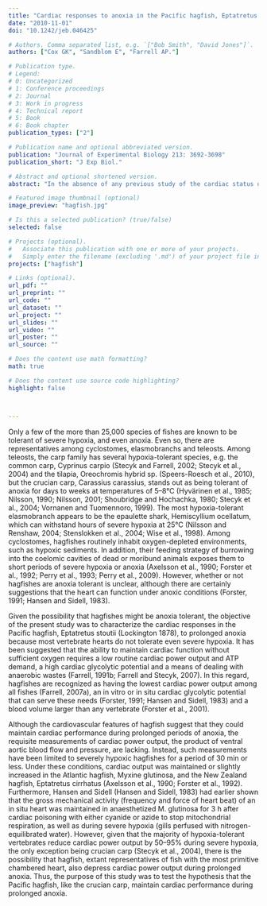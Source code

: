 ```yaml
---
title: "Cardiac responses to anoxia in the Pacific hagfish, Eptatretus stoutii."
date: "2010-11-01"
doi: "10.1242/jeb.046425"

# Authors. Comma separated list, e.g. `["Bob Smith", "David Jones"]`.
authors: ["Cox GK", "Sandblom E", "Farrell AP."]

# Publication type.
# Legend:
# 0: Uncategorized
# 1: Conference proceedings
# 2: Journal
# 3: Work in progress
# 4: Technical report
# 5: Book
# 6: Book chapter
publication_types: ["2"]

# Publication name and optional abbreviated version.
publication: "Journal of Experimental Biology 213: 3692-3698"
publication_short: "J Exp Biol."

# Abstract and optional shortened version.
abstract: "In the absence of any previous study of the cardiac status of hagfishes during prolonged anoxia and because of their propensity for oxygen-depleted environments, the present study tested the hypothesis that the Pacific hagfish Eptatretus stoutii maintains cardiac performance during prolonged anoxia. Heart rate was halved from the routine value of 10.4±1.3 beats min⁻¹ by the sixth hour of an anoxic period and then remained stable for a further 30 h. Cardiac stroke volume increased from routine (1.3±0.1 ml kg⁻¹) to partially compensate the anoxic bradycardia, such that cardiac output decreased by only 33% from the routine value of 12.3±0.9 ml min⁻¹ kg⁻¹. Cardiac power output decreased by only 25% from the routine value of 0.26±0.02 mW g⁻¹. During recovery from prolonged anoxia, cardiac output and heart rate increased to peak values within 1.5 h. Thus, the Pacific hagfish should be acknowledged as hypoxic tolerant in terms of its ability to maintain around 70% of their normoxic cardiac performance during prolonged anoxia. This is only the second fish species to be so classified."

# Featured image thumbnail (optional)
image_preview: "hagfish.jpg"

# Is this a selected publication? (true/false)
selected: false

# Projects (optional).
#   Associate this publication with one or more of your projects.
#   Simply enter the filename (excluding '.md') of your project file in `content/project/`.
projects: ["hagfish"]

# Links (optional).
url_pdf: ""
url_preprint: ""
url_code: ""
url_dataset: ""
url_project: ""
url_slides: ""
url_video: ""
url_poster: ""
url_source: ""

# Does the content use math formatting?
math: true

# Does the content use source code highlighting?
highlight: false



---
```

Only a few of the more than 25,000 species of fishes are known to be tolerant of severe hypoxia, and even anoxia. Even so, there are representatives among cyclostomes, elasmobranchs and teleosts. Among teleosts, the carp family has several hypoxia-tolerant species, e.g. the common carp, Cyprinus carpio (Stecyk and Farrell, 2002; Stecyk et al., 2004) and the tilapia, Oreochromis hybrid sp. (Speers-Roesch et al., 2010), but the crucian carp, Carassius carassius, stands out as being tolerant of anoxia for days to weeks at temperatures of 5–8°C (Hyvärinen et al., 1985; Nilsson, 1990; Nilsson, 2001; Shoubridge and Hochachka, 1980; Stecyk et al., 2004; Vornanen and Tuomennoro, 1999). The most hypoxia-tolerant elasmobranch appears to be the epaulette shark, Hemiscyllium ocellatum, which can withstand hours of severe hypoxia at 25°C (Nilsson and Renshaw, 2004; Stenslokken et al., 2004; Wise et al., 1998). Among cyclostomes, hagfishes routinely inhabit oxygen-depleted environments, such as hypoxic sediments. In addition, their feeding strategy of burrowing into the coelomic cavities of dead or moribund animals exposes them to short periods of severe hypoxia or anoxia (Axelsson et al., 1990; Forster et al., 1992; Perry et al., 1993; Perry et al., 2009). However, whether or not hagfishes are anoxia tolerant is unclear, although there are certainly suggestions that the heart can function under anoxic conditions (Forster, 1991; Hansen and Sidell, 1983).

Given the possibility that hagfishes might be anoxia tolerant, the objective of the present study was to characterize the cardiac responses in the Pacific hagfish, Eptatretus stoutii (Lockington 1878), to prolonged anoxia because most vertebrate hearts do not tolerate even severe hypoxia. It has been suggested that the ability to maintain cardiac function without sufficient oxygen requires a low routine cardiac power output and ATP demand, a high cardiac glycolytic potential and a means of dealing with anaerobic wastes (Farrell, 1991b; Farrell and Stecyk, 2007). In this regard, hagfishes are recognized as having the lowest cardiac power output among all fishes (Farrell, 2007a), an in vitro or in situ cardiac glycolytic potential that can serve these needs (Forster, 1991; Hansen and Sidell, 1983) and a blood volume larger than any vertebrate (Forster et al., 2001).

Although the cardiovascular features of hagfish suggest that they could maintain cardiac performance during prolonged periods of anoxia, the requisite measurements of cardiac power output, the product of ventral aortic blood flow and pressure, are lacking. Instead, such measurements have been limited to severely hypoxic hagfishes for a period of 30 min or less. Under these conditions, cardiac output was maintained or slightly increased in the Atlantic hagfish, Myxine glutinosa, and the New Zealand hagfish, Eptatretus cirrhatus (Axelsson et al., 1990; Forster et al., 1992). Furthermore, Hansen and Sidell (Hansen and Sidell, 1983) had earlier shown that the gross mechanical activity (frequency and force of heart beat) of an in situ heart was maintained in anaesthetized M. glutinosa for 3 h after cardiac poisoning with either cyanide or azide to stop mitochondrial respiration, as well as during severe hypoxia (gills perfused with nitrogen-equilibrated water). However, given that the majority of hypoxia-tolerant vertebrates reduce cardiac power output by 50–95% during severe hypoxia, the only exception being crucian carp (Stecyk et al., 2004), there is the possibility that hagfish, extant representatives of fish with the most primitive chambered heart, also depress cardiac power output during prolonged anoxia. Thus, the purpose of this study was to test the hypothesis that the Pacific hagfish, like the crucian carp, maintain cardiac performance during prolonged anoxia.
